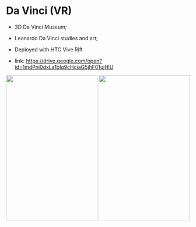 # Da Vinci (VR)
- 3D Da Vinci Museum;
- Leonardo Da Vinci studies and art;  
- Deployed with HTC Vive Rift
  
- link: https://drive.google.com/open?id=1mdPnj0dxLa1blg9cHciaG5jhF01ujHlU

<img src="https://user-images.githubusercontent.com/21102697/69048634-dc8bac00-09f5-11ea-918b-0f9448e09997.jpeg" width="250" height="400">

<img src="https://user-images.githubusercontent.com/21102697/69048647-e2818d00-09f5-11ea-8c69-f178d2c23362.jpeg" width="250" height="400">
